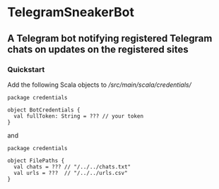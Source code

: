# TelegramSneakerBot
## A Telegram bot notifying registered Telegram chats on updates on the registered sites

### Quickstart
Add the following Scala objects to */src/main/scala/credentials/*

```
package credentials

object BotCredentials {
  val fullToken: String = ??? // your token
}
```
and

```
package credentials

object FilePaths {
  val chats = ??? // "/../../chats.txt"
  val urls = ???  // "/../../urls.csv"
}

```
